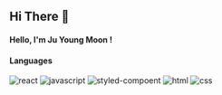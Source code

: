 ## Hi There 👋

#### Hello, I'm Ju Young Moon !

#### Languages
<!-- [![Hits](https://hits.seeyoufarm.com/api/count/incr/badge.svg?url=https%3A%2F%2Fgithub.com%2Fmoonjuyoung1&count_bg=%2379C83D&title_bg=%23555555&icon=&icon_color=%23E7E7E7&title=hits&edge_flat=false)](https://hits.seeyoufarm.com) -->
![react](https://img.shields.io/badge/-React-blue?style=flat&logo=react)
![javascript](https://img.shields.io/badge/-Javascript-f7df1e?style=flat&logo=JavaScript&logoColor=white)
![styled-compoent](https://img.shields.io/badge/-Styled%20Component-db7093?style=flat&logo=styled-components&logoColor=white)
![html](https://img.shields.io/badge/-HTML5-e34f26?style=flat&logo=html5&logoColor=white)
![css](https://img.shields.io/badge/-CSS3-1572b6?style=flat&logo=css3&logoColor=white)













  <!--
**moonjuyoung1/moonjuyoung1** is a ✨ _special_ ✨ repository because its `README.md` (this file) appears on your GitHub profile.

Here are some ideas to get you started:

- 🔭 I’m currently working on ...
- 🌱 I’m currently learning ...
- 👯 I’m looking to collaborate on ...
- 🤔 I’m looking for help with ...
- 💬 Ask me about ...
- 📫 How to reach me: ...
- 😄 Pronouns: ...
- ⚡ Fun fact: ...
-->

